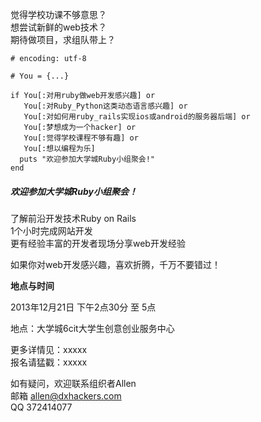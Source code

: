 觉得学校功课不够意思？  
想尝试新鲜的web技术？  
期待做项目，求组队带上？

```
# encoding: utf-8

# You = {...}

if You[:对用ruby做web开发感兴趣] or
   You[:对Ruby_Python这类动态语言感兴趣] or
   You[:对如何用ruby_rails实现ios或android的服务器后端] or
   You[:梦想成为一个hacker] or
   You[:觉得学校课程不够有趣] or
   You[:想以编程为乐]
  puts "欢迎参加大学城Ruby小组聚会!"
end

```

##### 欢迎参加大学城Ruby小组聚会！

了解前沿开发技术Ruby on Rails  
1个小时完成网站开发  
更有经验丰富的开发者现场分享web开发经验  

如果你对web开发感兴趣，喜欢折腾，千万不要错过！

**地点与时间**

2013年12月21日 下午2点30分 至 5点

地点：大学城6cit大学生创意创业服务中心

更多详情见：xxxxx  
报名请猛戳：xxxxx

如有疑问，欢迎联系组织者Allen  
邮箱 allen@dxhackers.com  
QQ 372414077
